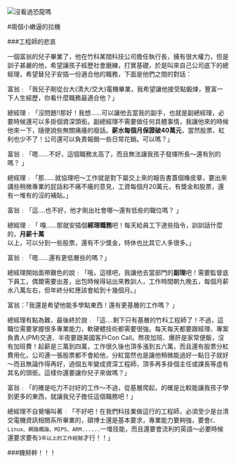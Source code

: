 ![沒看過恐龍嗎](http://www.thetawelle.de/wp-upload/django-logo.png)

#兩個小嫩逼的拉機

###工程師的悲哀

一個富翁的兒子畢業了，他在竹科某間科技公司擔任執行長，擁有很大權力，但是訓子甚嚴的他，希望讓孩子經歷社會磨練，打實基礎，於是叫來自己公司底下的總經理，希望替兒子安插一份適合他的職務，下面是他們之間的對話：

富翁﹕「我兒子剛從台大(清大/交大)電機畢業，我希望讓他接受點鍛煉，豐富一下人生經歷，你看什麼職務最適合他？」

 

總經理﹕「沒問題!!那好！我想……可以讓他去當我的副手，也就是副總經理，必要時候還可以多掛個資深頭銜。副總經理不需要做任何具體事情，我讓他來的時候他來一下，隨便說些無關痛癢的廢話。**薪水每個月保證破40萬元**，當然股票、紅利也少不了！公司還可以負責報銷一些日常花銷。可以嗎？」


富翁﹕「嗯……不好，這個職務太高了，而且無法讓我孩子發揮所長～還有別的嗎？ 」

 

總經理﹕「那……就協理吧～工作就是對下屬交上來的報告書蓋個橡皮章，要出來講些稍微專業的屁話和不痛不癢的意見，工資每個月20萬元，有獎金和股票，還有一堆有的沒的補貼。」

富翁﹕「這....也不好，他才剛出社會哪～還有低些的職位嗎？ 」



總經理﹕「 嘎……那就安插個**經理職務**吧！每天給員工下達些指令，訓訓話什麼的，**月薪十萬**以上，可以分到一些股票，還有不少獎金，特休也比其它人多很多。」

富翁﹕「嗯……還有更低層些的嗎？」



總經理開始面帶難色的說﹕「哦，這樣吧，我讓他去當部門的**副理**吧！需要監督底下員工，偶爾需要出差，出包時候得站出來教訓人，工作時間朝九晚五，每個月薪水八萬左右，但年終分紅應該會給到十幾個月。」

富翁：「我還是希望他能多學點東西！還有更基層的工作嗎？ 」


總經理有點為難，最後終於說﹕「這....剩下只有基層的竹科工程師了！不過，這職位需要掌握很多專業能力，軟硬體技術都需要很強。每天每天都要跟經理、專案負責人(PM)交道、半夜要跟美國客戶Con Call。熬夜加班、爆肝是家常便飯，沒有加班費！起薪是三萬到四萬，工作很久後也頂多漲到五六萬，而且還有股票分紅費用化，公司連一張股票都不會給他，分紅當然也是讓他稍微能過好一點日子就好～而且無論作得再好，過個五年變成資深工程師，頂多再多掛個主任或課長等虛有其名的頭銜。這樣你還要讓你兒子來做嗎？」

富翁﹕「的確是吃力不討好的工作～不過，從基層爬起，的確是比較能讓我孩子學到更多的東西，就讓我兒子擔任這個職務吧！」


總經理不自覺嚷叫著﹕「不好吧！在我們科技業做這行的工程師，必須至少是台清交電機資訊相關系所畢業的，碩博士還是基本要求，專業能力要夠強，要會`C、Linux、網路概論、MIPS、ARM......`一堆技能，而且還要會流利的英語～必要時候還要求要有`3年以上的工作經驗`才行！！」

###機掰幹！！！
